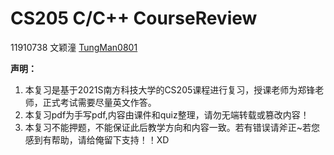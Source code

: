# CS205 C/C++ CourseReview

11910738 文颖潼 [TungMan0801](https://github.com/TungMan0801)

**声明：**

1. 本复习是基于2021S南方科技大学的CS205课程进行复习，授课老师为郑锋老师，正式考试需要尽量英文作答。
2. 本复习pdf为手写pdf,内容由课件和quiz整理，请勿无端转载或篡改内容！
3. 本复习不能押题，不能保证此后教学方向和内容一致。若有错误请斧正~若您感到有帮助，请给俺留下支持！！XD
